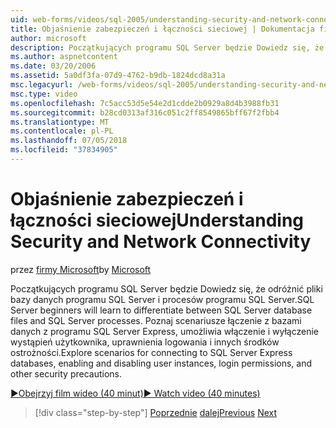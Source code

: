 ```yaml
---
uid: web-forms/videos/sql-2005/understanding-security-and-network-connectivity
title: Objaśnienie zabezpieczeń i łączności sieciowej | Dokumentacja firmy Microsoft
author: microsoft
description: Początkujących programu SQL Server będzie Dowiedz się, że odróżnić pliki bazy danych programu SQL Server i procesów programu SQL Server. Poznaj scenariusze dotyczące nawiązywania połączenia z SQL Server E...
ms.author: aspnetcontent
ms.date: 03/20/2006
ms.assetid: 5a0df3fa-07d9-4762-b9db-1824dcd8a31a
msc.legacyurl: /web-forms/videos/sql-2005/understanding-security-and-network-connectivity
msc.type: video
ms.openlocfilehash: 7c5acc53d5e54e2d1cdde2b0929a8d4b3988fb31
ms.sourcegitcommit: b28cd0313af316c051c2ff8549865bff67f2fbb4
ms.translationtype: MT
ms.contentlocale: pl-PL
ms.lasthandoff: 07/05/2018
ms.locfileid: "37834905"
---
```

<a name="understanding-security-and-network-connectivity"></a><span data-ttu-id="f063c-104">Objaśnienie zabezpieczeń i łączności sieciowej</span><span class="sxs-lookup"><span data-stu-id="f063c-104">Understanding Security and Network Connectivity</span></span>
====================
<span data-ttu-id="f063c-105">przez [firmy Microsoft](https://github.com/microsoft)</span><span class="sxs-lookup"><span data-stu-id="f063c-105">by [Microsoft](https://github.com/microsoft)</span></span>

<span data-ttu-id="f063c-106">Początkujących programu SQL Server będzie Dowiedz się, że odróżnić pliki bazy danych programu SQL Server i procesów programu SQL Server.</span><span class="sxs-lookup"><span data-stu-id="f063c-106">SQL Server beginners will learn to differentiate between SQL Server database files and SQL Server processes.</span></span> <span data-ttu-id="f063c-107">Poznaj scenariusze łączenie z bazami danych z programu SQL Server Express, umożliwia włączenie i wyłączenie wystąpień użytkownika, uprawnienia logowania i innych środków ostrożności.</span><span class="sxs-lookup"><span data-stu-id="f063c-107">Explore scenarios for connecting to SQL Server Express databases, enabling and disabling user instances, login permissions, and other security precautions.</span></span>

[<span data-ttu-id="f063c-108">&#9654;Obejrzyj film wideo (40 minut)</span><span class="sxs-lookup"><span data-stu-id="f063c-108">&#9654; Watch video (40 minutes)</span></span>](https://channel9.msdn.com/Blogs/ASP-NET-Site-Videos/understanding-security-and-network-connectivity)

> [!div class="step-by-step"]
> <span data-ttu-id="f063c-109">[Poprzednie](more-structured-query-language.md)
> [dalej](connecting-your-web-application-to-sql-server-2005-express-edition.md)</span><span class="sxs-lookup"><span data-stu-id="f063c-109">[Previous](more-structured-query-language.md)
[Next](connecting-your-web-application-to-sql-server-2005-express-edition.md)</span></span>
